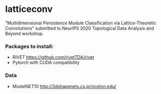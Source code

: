 # latticeconv
"Multidimensional Persistence Module Classification via Lattice-Theoretic Convolutions" submitted to NeurIPS 2020 Topological Data Analysis and Beyond workshop.

### Packages to install:

* RIVET https://github.com/rivetTDA/rivet
* Pytorch with CUDA compatibility

### Data

* ModelNET10 http://3dshapenets.cs.princeton.edu/
